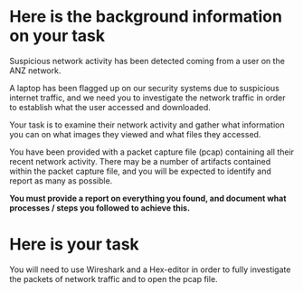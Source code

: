 # Here is the background information on your task
Suspicious network activity has been detected coming from a user on the ANZ network. 

A laptop has been flagged up on our security systems due to suspicious internet traffic, and we need you to investigate the network traffic in order to establish what the user accessed and downloaded.

Your task is to examine their network activity and gather what information you can on what images they viewed and what files they accessed. 

You have been provided with a packet capture file (pcap) containing all their recent network activity. There may be a number of artifacts contained within the packet capture file, and you will be expected to identify and report as many as possible. 

**You must provide a report on everything you found, and document what processes / steps you followed to achieve this.**

# Here is your task
You will need to use Wireshark and a Hex-editor in order to fully investigate the packets of network traffic and to open the pcap file.
